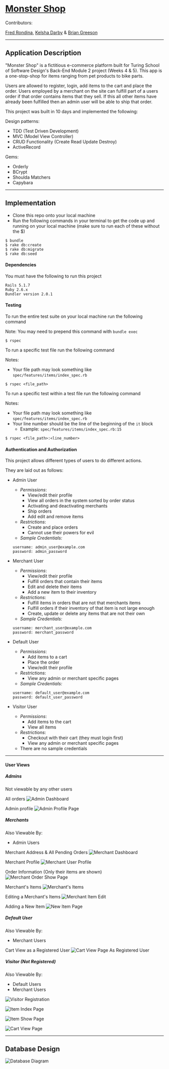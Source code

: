 # [Monster Shop](https://the-best-monster-shop.herokuapp.com/ "Official Monster Shop App")

Contributors:

[Fred Rondina](https://github.com/fredrondina96 "Fred Rondina's GitHub Profile"),
[Kelsha Darby](https://github.com/kelshadarby "Kelsha Darby's GitHub Profile") &
[Brian Greeson](https://github.com/brian-greeson "Brian Greeson's GitHub Profile")


____
## Application Description

"Monster Shop" is a fictitious e-commerce platform built for Turing School of Software Design's Back-End Module 2 project (Weeks 4 & 5). This app is a one-stop-shop for items ranging from pet products to bike parts.

Users are allowed to register, login, add items to the cart and place the order. Users employed by a merchant on the site can fulfill part of a users order if that order contains items that they sell. If this all other items have already been fulfilled then an admin user will be able to ship that order.

This project was built in 10 days and implemented the following:

Design patterns:
- TDD (Test Driven Development)
- MVC (Model View Controller)
- CRUD Functionality (Create Read Update Destroy)
- ActiveRecord

Gems:
- Orderly
- BCrypt
- Shoulda Matchers
- Capybara

____
## Implementation

- Clone this repo onto your local machine
- Run the following commands in your terminal to get the code up and running on your local machine (make sure to run each of these without the $)

```
$ bundle
$ rake db:create
$ rake db:migrate
$ rake db:seed
```

#### Dependencies
You must have the following to run this project
```
Rails 5.1.7
Ruby 2.6.x
Bundler version 2.0.1
```

#### Testing
To run the entire test suite on your local machine run the following command

Note: You may need to prepend this command with `bundle exec`

```
$ rspec
```

To run a specific test file run the following command

Notes:
- Your file path may look something like `spec/features/items/index_spec.rb`

```
$ rspec <file_path>
```

To run a specific test within a test file run the following command

Notes:
- Your file path may look something like `spec/features/items/index_spec.rb`
- Your line number should be the line of the beginning of the `it` block
    - Example: `spec/features/items/index_spec.rb:15`

```
$ rspec <file_path>:<line_number>
```

#### Authentication and Authorization
This project allows different types of users to do different actions.

They are laid out as follows:
- Admin User
  - _Permissions_:
    - View/edit their profile
    - View all orders in the system sorted by order status
    - Activating and deactivating merchants
    - Ship orders
    - Add edit and remove items
  - _Restrictions_:
    - Create and place orders
    - Cannot use their powers for evil
  - _Sample Credentials:_
  ```
  username: admin_user@example.com
  password: admin_password
  ```

- Merchant User
  - _Permissions_:
    - View/edit their profile
    - Fulfill orders that contain their items
    - Edit and delete their items
    - Add a new item to their inventory
  - _Restrictions_:
    - Fulfill items in orders that are not that merchants items
    - Fulfill orders if their inventory of that item is not large enough
    - Create, update or delete any items that are not their own
  - _Sample Credentials:_
  ```
  username: merchant_user@example.com
  password: merchant_password
  ```

- Default User
  - _Permissions_:
    - Add items to a cart
    - Place the order
    - View/edit their profile
  - _Restrictions_:
    - View any admin or merchant specific pages
  - _Sample Credentials:_
  ```
  username: default_user@example.com
  password: default_user_password
  ```

- Visitor User
  - _Permissions_:
    - Add items to the cart
    - View all items
  - _Restrictions_:
    - Checkout with their cart (they must login first)
    - View any admin or merchant specific pages
  - There are no sample credentials

____
#### User Views






##### Admins

Not viewable by any other users

All orders
![Admin Dashboard](https://user-images.githubusercontent.com/55028065/79512340-7637a380-7ffe-11ea-9c5b-57b0e3802668.png "Admin Dashboard")


Admin profile
![Admin Profile Page](https://user-images.githubusercontent.com/55028065/79512345-78016700-7ffe-11ea-9298-39b0bcb05527.png "Admin Profile Page")


##### Merchants

Also Viewable By:
  - Admin Users

Merchant Address & All Pending Orders
![Merchant Dashboard](https://user-images.githubusercontent.com/55028065/79512325-7041c280-7ffe-11ea-8520-32faf1267cc2.png "Merchant Dashboard")

Merchant Profile
![Merchant User Profile](https://user-images.githubusercontent.com/55028065/79512342-76d03a00-7ffe-11ea-9b56-1d5404be4899.png "Merchant User Profile View")

Order Information (Only their items are shown)
![Merchant Order Show Page](https://user-images.githubusercontent.com/55028065/79512333-746de000-7ffe-11ea-947a-0bd456d82c96.png "Merchant Order Show Page")

Merchant's Items
![Merchant's Items](https://user-images.githubusercontent.com/55028065/79512347-79329400-7ffe-11ea-9ca8-4cb96adfd16a.png "Merchant's Items")

Editing a Merchant's Items
![Merchant Item Edit](https://user-images.githubusercontent.com/55028065/79512352-7a63c100-7ffe-11ea-8767-76085388e353.png "Merchant Item Update Page")

Adding a New Item
![New Item Page](https://user-images.githubusercontent.com/55028065/79512353-7afc5780-7ffe-11ea-9661-e7ecff15df7c.png "New Item Page")

##### Default User

Also Viewable By:
  - Merchant Users

Cart View as a Registered User
![Cart View Page As Registered User](https://user-images.githubusercontent.com/55028065/79513377-ecd5a080-8000-11ea-8c4f-2f6eab09e850.png "Cart View Page As Registered User")

##### Visitor (Not Registered)

Also Viewable By:
  - Default Users
  - Merchant Users

![Visitor Registration](https://user-images.githubusercontent.com/55028065/79512301-63bd6a00-7ffe-11ea-99e2-7490b967564d.png "Visitor Registration Page")

![Item Index Page](https://user-images.githubusercontent.com/55028065/79512311-67e98780-7ffe-11ea-96e5-6b9ce2a45613.png "All Items Page")

![Item Show Page](https://user-images.githubusercontent.com/55028065/79512318-6cae3b80-7ffe-11ea-9a66-05d2e82c4ca7.png "Specific Item Page")

![Cart View Page](https://user-images.githubusercontent.com/55028065/79512322-6f109580-7ffe-11ea-8d06-dba03c2aba2f.png "Cart View Page")

____
## Database Design
![Database Diagram](https://user-images.githubusercontent.com/55028065/79511093-d711ac80-7ffb-11ea-88cb-1caa1884652c.png "Monster Shop Database Layout")
